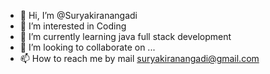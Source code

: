 - 👋 Hi, I’m @Suryakiranangadi
- 👀 I’m interested in Coding
- 🌱 I’m currently learning java full stack development
- 💞️ I’m looking to collaborate on ...
- 📫 How to reach me by mail suryakiranangadi@gmail.com

<!---
Suryakiranangadi/Suryakiranangadi is a ✨ special ✨ repository because its `README.md` (this file) appears on your GitHub profile.
You can click the Preview link to take a look at your changes.
--->
